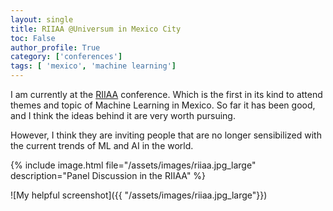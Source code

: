 ```yaml
---
layout: single
title: RIIAA @Universum in Mexico City
toc: False
author_profile: True
category: ['conferences']
tags: [ 'mexico', 'machine learning']
---
```


I am currently at the [RIIAA](https://riiaa.org/) conference. Which is the first in its kind to attend themes and topic of Machine Learning in Mexico. So far it has been good, and I think the ideas behind it are very worth pursuing. 

However, I think they are inviting people that are no longer sensibilized with the current trends of ML and AI in the world. 

{% include image.html file="/assets/images/riiaa.jpg_large" description="Panel Discussion in the RIIAA" %}


![My helpful screenshot]({{ "/assets/images/riiaa.jpg_large"}})	